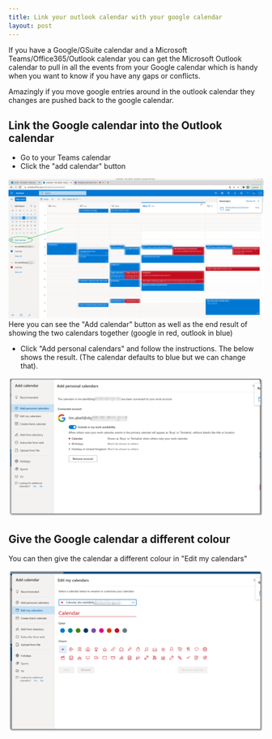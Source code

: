 ```yaml
---
title: Link your outlook calendar with your google calendar
layout: post
---
```


If you have a Google/GSuite calendar and a Microsoft Teams/Office365/Outlook calendar you can get the Microsoft Outlook calendar to pull in all the events from your Google calendar which is handy when you want to know if you have any gaps or conflicts.

Amazingly if you move google entries around in the outlook calendar they changes are pushed back to the google calendar.

## Link the Google calendar into the Outlook calendar

* Go to your Teams calendar
* Click the "add calendar" button

[![Linked calendar with add button](/images/blog/google-teams-calendar/1-add-cal.png)](/images/blog/google-teams-calendar/1-add-cal.png)
Here you can see the "Add calendar" button as well as the end result of showing the two calendars together (google in red, outlook in blue)

* Click "Add personal calendars" and follow the instructions. The below shows the result. (The calendar defaults to blue but we can change that).

[![Add personal calendar screen](/images/blog/google-teams-calendar/2-connect-to-google.png)](/images/blog/google-teams-calendar/2-connect-to-google.png)

## Give the Google calendar a different colour

You can then give the calendar a different colour in "Edit my calendars"

[![Edit calendar colour screen](/images/blog/google-teams-calendar/3-change-colour.png)](/images/blog/google-teams-calendar/3-change-colour.png)
